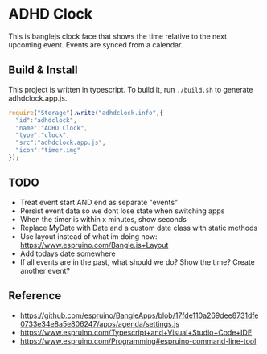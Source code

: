 # ADHD Clock

This is banglejs clock face that shows the time relative 
to the next upcoming event. Events are synced from a calendar.

## Build & Install
This project is written in typescript. To build it, run 
`./build.sh` to generate adhdclock.app.js.

```javascript
require("Storage").write("adhdclock.info",{
  "id":"adhdclock",
  "name":"ADHD Clock",
  "type":"clock",
  "src":"adhdclock.app.js",
  "icon":"timer.img"
});
```

## TODO
  - Treat event start AND end as separate "events"
  - Persist event data so we dont lose state when switching apps
  - When the timer is within x minutes, show seconds
  - Replace MyDate with Date and a custom date class with static methods
  - Use layout instead of what im doing now: https://www.espruino.com/Bangle.js+Layout
  - Add todays date somewhere
  - If all events are in the past, what should we do? Show the time? Create another event?

## Reference
 - https://github.com/espruino/BangleApps/blob/17fde110a269dee8731dfe0733e34e8a5e806247/apps/agenda/settings.js
 - https://www.espruino.com/Typescript+and+Visual+Studio+Code+IDE 
 - https://www.espruino.com/Programming#espruino-command-line-tool

